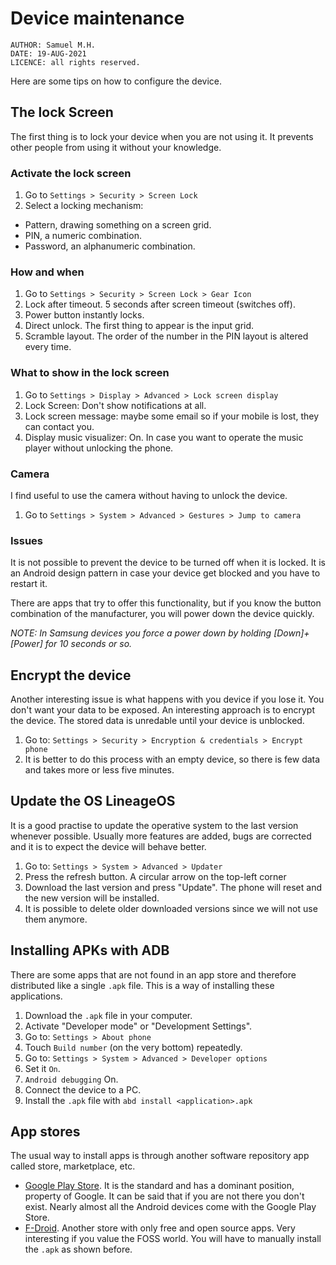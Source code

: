 # Device maintenance

```
AUTHOR: Samuel M.H.
DATE: 19-AUG-2021
LICENCE: all rights reserved.
```

Here are some tips on how to configure the device.


## The lock Screen
The first thing is to lock your device when you are not using it. It prevents other people from using it without your knowledge.

### Activate the lock screen
1. Go to `Settings > Security > Screen Lock`
2. Select a locking mechanism:
  * Pattern, drawing something on a screen grid.
  * PIN, a numeric combination.
  * Password, an alphanumeric combination.

### How and when
1. Go to `Settings > Security > Screen Lock > Gear Icon`
2. Lock after timeout. 5 seconds after screen timeout (switches off).
3. Power button instantly locks.
4. Direct unlock. The first thing to appear is the input grid.
5. Scramble layout. The order of the number in the PIN layout is altered every time.

### What to show in the lock screen
1. Go to `Settings > Display > Advanced > Lock screen display`
2. Lock Screen: Don't show notifications at all.
3. Lock screen message: maybe some email so if your mobile is lost, they can contact you.
4. Display music visualizer: On. In case you want to operate the music player without unlocking the phone.

### Camera
I find useful to use the camera without having to unlock the device.

1. Go to `Settings > System > Advanced > Gestures > Jump to camera`

### Issues
It is not possible to prevent the device to be turned off when it is locked. It is an Android design pattern in case your device get blocked and you have to restart it.

There are apps that try to offer this functionality, but if you know the button combination of the manufacturer, you will power down the device quickly.

_NOTE: In Samsung devices you force a power down by holding [Down]+[Power] for 10 seconds or so._


## Encrypt the device
Another interesting issue is what happens with you device if you lose it. You don't want your data to be exposed. An interesting approach is to encrypt the device. The stored data is unredable until your device is unblocked.

1. Go to: `Settings > Security > Encryption & credentials > Encrypt phone`
2. It is better to do this process with an empty device, so there is few data and takes more or less five minutes.



## Update the OS LineageOS
It is a good practise to update the operative system to the last version whenever possible. Usually more features are added, bugs are corrected and it is to expect the device will behave better.

1. Go to: `Settings > System > Advanced > Updater`
2. Press the refresh button. A circular arrow on the top-left corner
3. Download the last version and press "Update". The phone will reset and the new version will be installed.
4. It is possible to delete older downloaded versions since we will not use them anymore.


## Installing APKs with ADB
There are some apps that are not found in an app store and therefore distributed like a single `.apk` file.
This is a way of installing these applications.

1. Download the `.apk` file in your computer.
2. Activate "Developer mode" or "Development Settings".
  1. Go to: `Settings > About phone`
  2. Touch `Build number` (on the very bottom) repeatedly. 
3. Go to: `Settings > System > Advanced > Developer options` 
  1. Set it `On`.
  2. `Android debugging` On.
4. Connect the device to a PC.
5. Install the `.apk` file with `abd install <application>.apk`


## App stores
The usual way to install apps is through another software repository app called store, marketplace, etc.
* [Google Play Store](https://play.google.com/store/apps). It is the standard and has a dominant position, property of Google. It can be said that if you are not there you don't exist. Nearly almost all the Android devices come with the Google Play Store.
* [F-Droid](https://f-droid.org/). Another store with only free and open source apps. Very interesting if you value the FOSS world. You will have to manually install the `.apk` as shown before.

